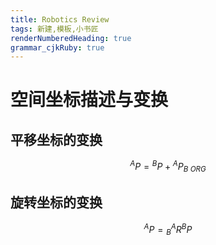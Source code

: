 ```yaml
---
title: Robotics Review
tags: 新建,模板,小书匠
renderNumberedHeading: true
grammar_cjkRuby: true
---
```


# 空间坐标描述与变换

## 平移坐标的变换
$$
{}^AP = {}^BP + {}^AP_{B\ ORG}
$$

## 旋转坐标的变换

$$
{}^AP = {}^A_BR{}^BP
$$